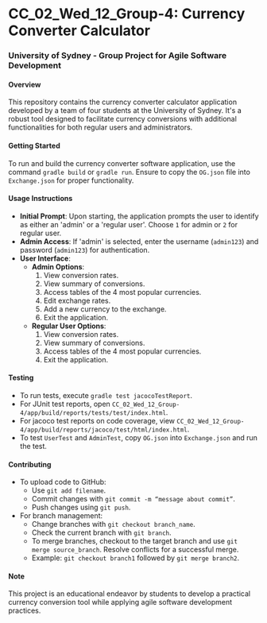 # CC_02_Wed_12_Group-4: Currency Converter Calculator
### University of Sydney - Group Project for Agile Software Development

#### Overview
This repository contains the currency converter calculator application developed by a team of four students at the University of Sydney. It's a robust tool designed to facilitate currency conversions with additional functionalities for both regular users and administrators.

#### Getting Started
To run and build the currency converter software application, use the command `gradle build` or `gradle run`. Ensure to copy the `OG.json` file into `Exchange.json` for proper functionality.

#### Usage Instructions
- **Initial Prompt**: Upon starting, the application prompts the user to identify as either an 'admin' or a 'regular user'. Choose `1` for admin or `2` for regular user.
- **Admin Access**: If 'admin' is selected, enter the username (`admin123`) and password (`admin123`) for authentication.
- **User Interface**:
  - **Admin Options**:
    1. View conversion rates.
    2. View summary of conversions.
    3. Access tables of the 4 most popular currencies.
    4. Edit exchange rates.
    5. Add a new currency to the exchange.
    6. Exit the application.
  - **Regular User Options**:
    1. View conversion rates.
    2. View summary of conversions.
    3. Access tables of the 4 most popular currencies.
    4. Exit the application.

#### Testing
- To run tests, execute `gradle test jacocoTestReport`.
- For JUnit test reports, open `CC_02_Wed_12_Group-4/app/build/reports/tests/test/index.html`.
- For jacoco test reports on code coverage, view `CC_02_Wed_12_Group-4/app/build/reports/jacoco/test/html/index.html`.
- To test `UserTest` and `AdminTest`, copy `OG.json` into `Exchange.json` and run the test.

#### Contributing
- To upload code to GitHub:
  - Use `git add filename`.
  - Commit changes with `git commit -m “message about commit”`.
  - Push changes using `git push`.
- For branch management:
  - Change branches with `git checkout branch_name`.
  - Check the current branch with `git branch`.
  - To merge branches, checkout to the target branch and use `git merge source_branch`. Resolve conflicts for a successful merge.
  - Example: `git checkout branch1` followed by `git merge branch2`.

#### Note
This project is an educational endeavor by students to develop a practical currency conversion tool while applying agile software development practices.
